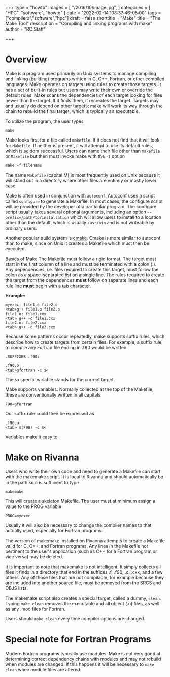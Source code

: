 +++
type = "howto"
images = [
  "/2016/10/image.jpg",
]
categories = [
  "HPC",
  "software",
  "howto"
]
date = "2022-02-14T08:37:46-05:00"
tags = ["compilers","software","hpc"]
draft = false
shorttitle = "Make"
title = "The Make Tool"
description = "Compiling and linking programs with make"
author = "RC Staff"

+++


# Overview
Make is a program used primarily on Unix systems to manage compiling and linking (building) programs written in C, C++, Fortran, or other compiled languages.  Make operates on targets using rules to create those targets.  It has a set of built-in rules but users may write their own or override the default rules.   Make scans the dependencies of each target looking for files newer than the target.  If it finds them, it recreates the target.   Targets may and usually do depend on other targets; make will work its way through the chain to rebuild the final target, which is typically an executable.

To utilize the program, the user types
```
make
```
Make looks first for a file called `makefile`.  If it does not find that it will look for `Makefile`.  If neither is present, it will attempt to use its default rules, which is seldom successful.  Users can name their file other than `makefile` or `Makefile` but then must invoke make with the `-f` option
```
make -f filename
```
The name `Makefile` (capital M) is most frequently used on Unix because it will stand out in a directory where other files are entirely or mostly lower case.

Make is often used in conjunction with `autoconf`.  Autoconf uses a script called `configure` to generate a Makefile.  In most cases, the configure script will be provided by the developer of a particular program.   The configure script usually takes several optional arguments, including an option `--prefix=/path/to/installation` which will allow users to install to a location other than the default, which is usually `/usr/bin` and is not writeable by ordinary users.

Another popular build system is [cmake](https://cmake.org/).  Cmake is more similar to autoconf than to make, since on Unix it creates a Makefile which must then be executed.

Basics of Make
The Makefile must follow a rigid format.  The target must start in the first column of a line and must be terminated with a colon (:).  Any dependencies, i.e. files required to create this target, must follow the colon as a space-separated list on a single line.  The rules required to create the target from the dependences **must** follow on separate lines and each rule line **must** begin with a tab character.

**Example:**
```
myexec: file1.o file2.o
<tab>g++ file1.o file2.o
file1.o: file1.cxx
<tab> g++ -c file1.cxx
file2.o: file2.cxx
<tab> g++ -c file2.cxx
```
Because some patterns occur repeatedly, make supports suffix rules, which describe how to create targets from certain files.  For example, a suffix rule to compile any Fortran file ending in .f90 would be written
```
.SUFFIXES .f90:

.f90.o:
<tab>gfortran -c $<
```
The `$<` special variable stands for the current target.

Make supports variables.  Normally collected at the top of the Makefile, these are conventionally written in all capitals.
```
F90=gfortran
```
Our suffix rule could then be expressed as
```
.f90.o:
<tab> $(F90) -c $<
```
Variables make it easy to

# Make on Rivanna
Users who write their own code and need to generate a Makefile can start with the makemake script.  It is local to Rivanna and should automatically be in the path so it is sufficient to type
```
makemake
```
This will create a skeleton Makefile.  The user must at minimum assign a value to the PROG variable
```
PROG=myexec
```
Usually it will also be necessary to change the compiler names to that actually used, especially for Fortran programs.

The version of makemake installed on Rivanna attempts to create a Makefile valid for C, C++, and Fortran programs.  Any lines in the Makefile not pertinent to the user's application (such as C++ for a Fortran program or vice versa) may be deleted.

It is important to note that makemake is not intelligent.  It simply collects all files it finds in a directory that end in the suffices .f, .f90, .c, .cxx, and a few others.  Any of those files that are not compilable, for example because they are included into another source file, must be removed from the SRCS and OBJS lists.

The makemake script also creates a special target, called a dummy, `clean`.  Typing `make clean` removes the executable and all object (.o) files, as well as any .mod files for Fortran.

Users should `make clean` every time compiler options are changed.

# Special note for Fortran Programs
Modern Fortran programs typically use modules.  Make is not very good at determining correct dependency chains with modules and may not rebuild when modules are changed.  If this happens it will be necessary to `make clean` when module files are altered.
